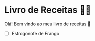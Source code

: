 # Livro de Receitas :woman_cook: 

Olá! Bem vindo ao meu livro de receitas :wave:

- [ ] Estrogonofe de Frango

  

